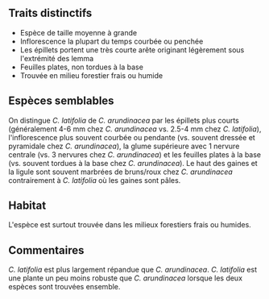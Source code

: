 
<!--

1-https://www.inaturalist.org/observations/195384830
1-https://www.inaturalist.org/observations/195198497
1-https://www.inaturalist.org/observations/195230992
1-https://www.inaturalist.org/observations/195227551
2-8-11-4-https://www.inaturalist.org/observations/195183020

-->

## Traits distinctifs

- Espèce de taille moyenne à grande
- Inflorescence la plupart du temps courbée ou penchée
- Les épillets portent une très courte arête originant légèrement sous l'extrémité des lemma 
- Feuilles plates, non tordues à la base
- Trouvée en milieu forestier frais ou humide

## Espèces semblables

On distingue _C. latifolia_ de _C. arundinacea_ par les épillets plus courts (généralement 4-6 mm chez _C. arundinacea_ vs. 2.5-4 mm chez _C. latifolia_), l'inflorescence plus souvent courbée ou pendante (vs. souvent dressée et pyramidale chez _C. arundinacea_), la glume supérieure avec 1 nervure centrale (vs. 3 nervures chez _C. arundinacea_) et les feuilles plates à la base (vs. souvent tordues à la base chez _C. arundinacea_). Le haut des gaines et la ligule sont souvent marbrées de bruns/roux chez _C. arundinacea_ contrairement à _C. latifolia_ où les gaines sont pâles.

## Habitat

L'espèce est surtout trouvée dans les milieux forestiers frais ou humides.

## Commentaires

_C. latifolia_ est plus largement répandue que _C. arundinacea_. _C. latifolia_ est une plante un peu moins robuste que _C. arundinacea_ lorsque les deux espèces sont trouvées ensemble.
